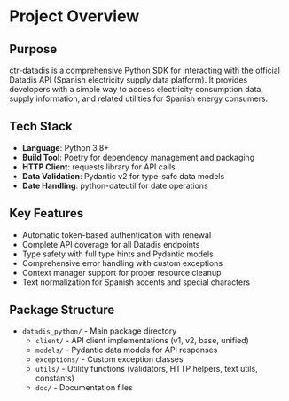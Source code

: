# Project Overview

## Purpose
ctr-datadis is a comprehensive Python SDK for interacting with the official Datadis API (Spanish electricity supply data platform). It provides developers with a simple way to access electricity consumption data, supply information, and related utilities for Spanish energy consumers.

## Tech Stack
- **Language**: Python 3.8+
- **Build Tool**: Poetry for dependency management and packaging
- **HTTP Client**: requests library for API calls
- **Data Validation**: Pydantic v2 for type-safe data models
- **Date Handling**: python-dateutil for date operations

## Key Features
- Automatic token-based authentication with renewal
- Complete API coverage for all Datadis endpoints
- Type safety with full type hints and Pydantic models
- Comprehensive error handling with custom exceptions
- Context manager support for proper resource cleanup
- Text normalization for Spanish accents and special characters

## Package Structure
- `datadis_python/` - Main package directory
  - `client/` - API client implementations (v1, v2, base, unified)
  - `models/` - Pydantic data models for API responses
  - `exceptions/` - Custom exception classes
  - `utils/` - Utility functions (validators, HTTP helpers, text utils, constants)
  - `doc/` - Documentation files